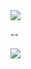 
<a href="https://windicss.org/"> 
<img src="https://windicss.org/assets/logo.svg" />
</a>


--

<a href="https://postcss.org/"> 
<img src="https://postcss.org/assets/postcss.83d93145.svg" />
</a>


